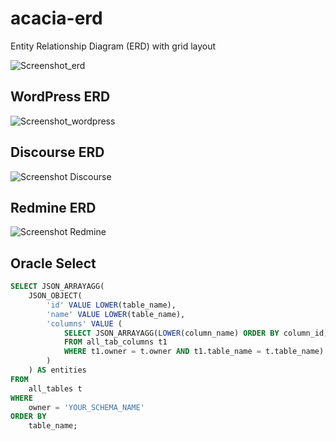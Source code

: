 # acacia-erd
Entity Relationship Diagram (ERD) with grid layout

![Screenshot_erd](https://github.com/user-attachments/assets/d7fe0279-8503-4494-9580-92dbe970bdf4)

## WordPress ERD

![Screenshot_wordpress](https://github.com/user-attachments/assets/1d9ade83-b35f-4023-829f-94840ef9dc3c)

## Discourse ERD

![Screenshot Discourse](https://github.com/user-attachments/assets/ec06bd8c-47fa-4375-a0b9-4c67351dcc1d)

## Redmine ERD

![Screenshot Redmine](https://github.com/user-attachments/assets/47b84e7a-323d-470c-8509-918468181418)

## Oracle Select

```sql
SELECT JSON_ARRAYAGG(
    JSON_OBJECT(
        'id' VALUE LOWER(table_name),
        'name' VALUE LOWER(table_name),
        'columns' VALUE (
            SELECT JSON_ARRAYAGG(LOWER(column_name) ORDER BY column_id)
            FROM all_tab_columns t1
            WHERE t1.owner = t.owner AND t1.table_name = t.table_name)
        )
    ) AS entities
FROM
    all_tables t
WHERE
    owner = 'YOUR_SCHEMA_NAME'
ORDER BY
    table_name;
```    
